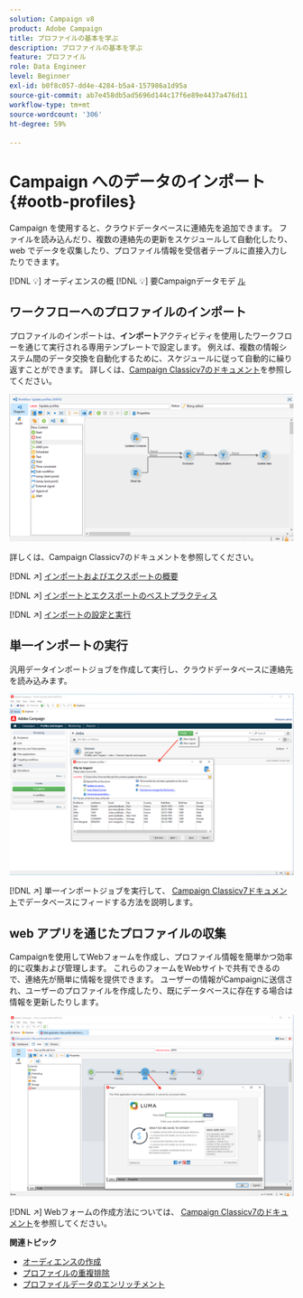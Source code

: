```yaml
---
solution: Campaign v8
product: Adobe Campaign
title: プロファイルの基本を学ぶ
description: プロファイルの基本を学ぶ
feature: プロファイル
role: Data Engineer
level: Beginner
exl-id: b0f8c057-dd4e-4284-b5a4-157986a1d95a
source-git-commit: ab7e458db5ad5696d144c17f6e89e4437a476d11
workflow-type: tm+mt
source-wordcount: '306'
ht-degree: 59%

---
```


# Campaign へのデータのインポート {#ootb-profiles}

Campaign を使用すると、クラウドデータベースに連絡先を追加できます。 ファイルを読み込んだり、複数の連絡先の更新をスケジュールして自動化したり、web でデータを収集したり、プロファイル情報を受信者テーブルに直接入力したりできます。

[!DNL :bulb:] オーディエンスの概 [](audiences.md)
[!DNL :bulb:] 要Campaignデータモデ [ル](../dev/datamodel.md)

## ワークフローへのプロファイルのインポート

プロファイルのインポートは、**インポート**&#x200B;アクティビティを使用したワークフローを通じて実行される専用テンプレートで設定します。 例えば、複数の情報システム間のデータ交換を自動化するために、スケジュールに従って自動的に繰り返すことができます。 詳しくは、[Campaign Classicv7のドキュメント](https://experienceleague.adobe.com/docs/campaign-classic/using/getting-started/importing-and-exporting-data/import-export-workflows.html?lang=ja)を参照してください。

![](assets/import-wf.png)

詳しくは、Campaign Classicv7のドキュメントを参照してください。

[!DNL :arrow_upper_right:] [インポートおよびエクスポートの概要](https://experienceleague.adobe.com/docs/campaign-classic/using/getting-started/importing-and-exporting-data/get-started-data-import-export.html?lang=ja)

[!DNL :arrow_upper_right:] [インポートとエクスポートのベストプラクティス](https://experienceleague.adobe.com/docs/campaign-classic/using/getting-started/importing-and-exporting-data/best-practices/import-export-best-practices.html?lang=ja)

[!DNL :arrow_upper_right:] [インポートの設定と実行](https://experienceleague.adobe.com/docs/campaign-classic/using/getting-started/importing-and-exporting-data/generic-imports-exports/executing-import-jobs.html?lang=ja)

## 単一インポートの実行

汎用データインポートジョブを作成して実行し、クラウドデータベースに連絡先を読み込みます。

![](assets/new-import.png)

[!DNL :arrow_upper_right:] 単一インポートジョブを実行して、 [Campaign Classicv7ドキュメント](https://experienceleague.adobe.com/docs/campaign-classic/using/getting-started/importing-and-exporting-data/generic-imports-exports/about-generic-imports-exports.html?lang=ja)でデータベースにフィードする方法を説明します。

## web アプリを通じたプロファイルの収集

Campaignを使用してWebフォームを作成し、プロファイル情報を簡単かつ効率的に収集および管理します。 これらのフォームをWebサイトで共有できるので、連絡先が簡単に情報を提供できます。 ユーザーの情報がCampaignに送信され、ユーザーのプロファイルを作成したり、既にデータベースに存在する場合は情報を更新したりします。

![](assets/web-form-page.png)

[!DNL :arrow_upper_right:] Webフォームの作成方法については、 [Campaign Classicv7のドキュメント](https://experienceleague.adobe.com/docs/campaign-classic/using/designing-content/web-forms/about-web-forms.html)を参照してください。

**関連トピック**

* [オーディエンスの作成](audiences.md)
* [プロファイルの重複排除](https://experienceleague.adobe.com/docs/campaign-classic/using/automating-with-workflows/use-cases/data-management/deduplication-merge.html?lang=ja)
* [プロファイルデータのエンリッチメント](https://experienceleague.adobe.com/docs/campaign-classic/using/automating-with-workflows/use-cases/data-management/enriching-data.html?lang=ja)
